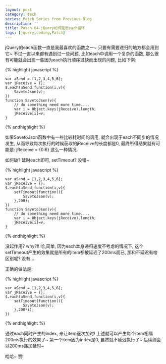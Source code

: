 ```yaml
---
layout: post
category: tech
series: Patch Series from Previous Blog
description: ''
title: Patch-64-jQuery如何延迟each循环
tags: [jquery,coding,Patch]
---
```


jQuery的each函数一直是我最喜欢的函数之一~ 只要有需要递归的地方都会用到它~ 不过一直以来都有遇到过一些问题, 比如each中调用一个复杂的函数, 那么很有可能就会出现一些因为each执行顺序过快而出现的问题, 比如下例:

{% highlight javascript %}

	var aSend = [1,2,3,4,5,6];
	var jReceive = {};
	$.each(aSend,function(i,v){
		SavetoJson(v);
	})
	function SavetoJson(v){
		// do something need more time....
		var i = Object.keys(jReceive).length;
		jReceive[i]=v;
	}

{% endhighlight %}

如果SavetoJson函数中有一些比较耗时间的调用, 就会出现于each不同步的情况发生, 从而导致每次执行的时候获取的jReceive的长度都是0, 最终所得结果就有可能是:
jReceive = {0:6} 这么一种情况.

如何破? 延时each即可, setTimeout? 没错~

{% highlight javascript %}

	var aSend = [1,2,3,4,5,6];
	var jReceive = {};
	$.each(aSend,function(i,v){
		setTimeout(function(){
			SavetoJson(v);
		},200);
	})
	function SavetoJson(v){
		// do something need more time....
		var i = Object.keys(jReceive).length;
		jReceive[i]=v;
	}

{% endhighlight %}


没起作用? why?!! 哈,简单, 因为each本身递归速度不考虑的情况下, 这个setTimeout产生的效果就是所有的item都被延迟了200ms而已, 那和不延迟有啥区别呢? 没有... 

正确的做法是:


{% highlight javascript %}

	var aSend = [1,2,3,4,5,6];
	var jReceive = {};
	$.each(aSend,function(i,v){
		setTimeout(function(){
			SavetoJson(v);
		},200*i);
	})

{% endhighlight %}


通过each同时产生的index, 来让item逐次加时! 上述就可以产生每个item相隔200ms执行的效果了~ 第一个item因为index是0, 自然就不延迟执行了~ 后续则会以200ms递加延时~

哈哈~ 赞!
